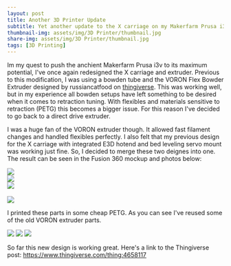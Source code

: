 ```yaml
---
layout: post
title: Another 3D Printer Update
subtitle: Yet another update to the X carriage on my Makerfarm Prusa i3v
thumbnail-img: assets/img/3D Printer/thumbnail.jpg
share-img: assets/img/3D Printer/thumbnail.jpg
tags: [3D Printing]
---
```


Im my quest to push the anchient Makerfarm Prusa i3v to its maximum potential, I've once again redesigned the X carriage and extruder. Previous to this modification, I was using a bowden tube and the VORON Flex Bowder Extruder designed by russiancatfood on <a href="https://www.thingiverse.com/thing:1413699">thingiverse</a>. This was working well, but in my experience all bowden setups have left something to be desired when it comes to retraction tuning. With flexibles and materials sensitive to retraction (PETG) this becomes a bigger issue. For this reason I've decided to go back to a direct drive extruder.

I was a huge fan of the VORON extruder though. It allowed fast filament changes and handled flexibles perfectly. I also felt that my previous design for the X carriage with integrated E3D hotend and bed leveling servo mount was working just fine. So, I decided to merge these two deignes into one. The result can be seen in the Fusion 360 mockup and photos below:

<img src="/assets/img/3D Printer/iso2.png" class="rounded mx-auto d-block my-2">
<div class ="row">
    <div class="col"><img src="/assets/img/3D Printer/iso1.png" class="rounded mx-auto d-block my-2"></div>
    <div class="col"><img src="/assets/img/3D Printer/iso3.png" class="rounded mx-auto d-block my-2"></div>
</div>
<br>
<img src="/assets/img/3D Printer/right.png" class="rounded float-center mx-auto d-block my-2">

I printed these parts in some cheap PETG. As you can see I've reused some of the old VORON extruder parts.

<img src="/assets/img/3D Printer/PXL_20201118_205307499.jpg" class="rounded float-center mx-auto d-block my-2">
<img src="/assets/img/3D Printer/PXL_20201118_205323616.jpg" class="rounded float-center mx-auto d-block my-2">
<img src="/assets/img/3D Printer/PXL_20201118_205340841.jpg" class="rounded float-center mx-auto d-block my-2">

So far this new design is working great. Here's a link to the Thingiverse post:
<a href="https://www.thingiverse.com/thing:4658117">https://www.thingiverse.com/thing:4658117</a>